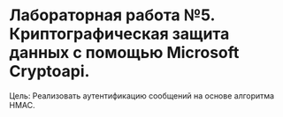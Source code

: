 # Лабораторная работа №5. Криптографическая защита данных с помощью Microsoft Cryptoapi.


Цель: Реализовать аутентификацию сообщений на основе алгоритма НМАС.
